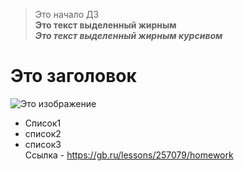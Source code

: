 > Это начало ДЗ  
**Это текст выделенный жирным**  
***Это текст выделенный жирным курсивом***
# Это заголовок  
![Это изображение](TranscodedWallpaper.jpg)  
* Список1
* список2
* список3  
Ссылка - https://gb.ru/lessons/257079/homework  
